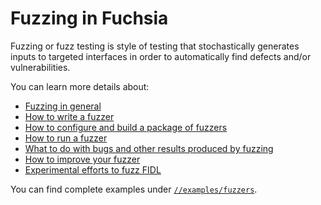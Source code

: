 # Fuzzing in Fuchsia

Fuzzing or fuzz testing is style of testing that stochastically generates inputs to targeted
interfaces in order to automatically find defects and/or vulnerabilities.

You can learn more details about:

 * [Fuzzing in general][background]
 * [How to write a fuzzer](write-a-fuzzer.md)
 * [How to configure and build a package of fuzzers](build-a-fuzzer.md)
 * [How to run a fuzzer](run-a-fuzzer.md)
 * [What to do with bugs and other results produced by fuzzing](handle-results.md)
 * [How to improve your fuzzer](improve-a-fuzzer.md)
 * [Experimental efforts to fuzz FIDL](fidl-fuzzing.md)

You can find complete examples under [`//examples/fuzzers`](/examples/fuzzers).

[background]: /docs/concepts/testing/fuzz_testing.md
